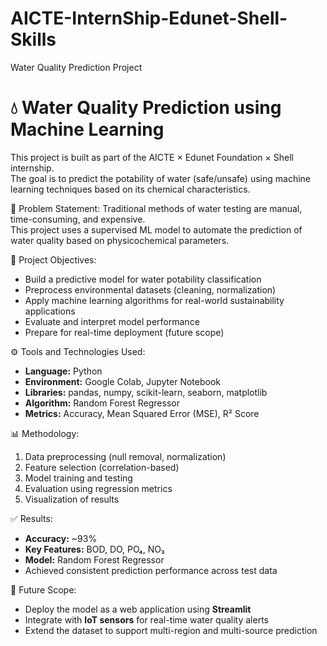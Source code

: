 # AICTE-InternShip-Edunet-Shell-Skills
Water Quality Prediction Project 
# 💧 Water Quality Prediction using Machine Learning

This project is built as part of the AICTE × Edunet Foundation × Shell internship.  
The goal is to predict the potability of water (safe/unsafe) using machine learning techniques based on its chemical characteristics.

📌 Problem Statement:
Traditional methods of water testing are manual, time-consuming, and expensive.  
This project uses a supervised ML model to automate the prediction of water quality based on physicochemical parameters.

🧠 Project Objectives:
- Build a predictive model for water potability classification
- Preprocess environmental datasets (cleaning, normalization)
- Apply machine learning algorithms for real-world sustainability applications
- Evaluate and interpret model performance
- Prepare for real-time deployment (future scope)

⚙️ Tools and Technologies Used:
- **Language:** Python  
- **Environment:** Google Colab, Jupyter Notebook  
- **Libraries:** pandas, numpy, scikit-learn, seaborn, matplotlib  
- **Algorithm:** Random Forest Regressor  
- **Metrics:** Accuracy, Mean Squared Error (MSE), R² Score  

📊 Methodology:
1. Data preprocessing (null removal, normalization)  
2. Feature selection (correlation-based)  
3. Model training and testing  
4. Evaluation using regression metrics  
5. Visualization of results

✅ Results:
- **Accuracy:** ~93%  
- **Key Features:** BOD, DO, PO₄, NO₃  
- **Model:** Random Forest Regressor  
- Achieved consistent prediction performance across test data

🚀 Future Scope:
- Deploy the model as a web application using **Streamlit**  
- Integrate with **IoT sensors** for real-time water quality alerts  
- Extend the dataset to support multi-region and multi-source prediction



